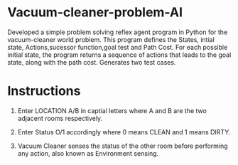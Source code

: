 # Vacuum-cleaner-problem-AI
Developed a simple problem solving reflex agent program in Python for the vacuum-cleaner world problem. This program defines the States, intial state, Actions,sucessor function,goal test and Path Cost. For each possible initial state, the program returns a sequence of actions that leads to the goal state, along with the path cost. Generates two test cases.
<br>
<h1>Instructions</h1>

1. Enter LOCATION A/B in captial letters where A and B are the two adjacent rooms respectively.

2. Enter Status O/1 accordingly where 0 means CLEAN and 1 means DIRTY.

3. Vacuum Cleaner senses the status of the other room before performing any action, also known as Environment sensing.
